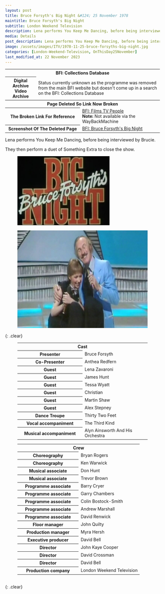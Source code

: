 ```yaml
---
layout: post
title: Bruce Forsyth's Big Night &#124; 25 November 1978
maintitle: Bruce Forsyth's Big Night
subtitle: London Weekend Television
description: Lena performs You Keep Me Dancing, before being interviewed by Brucie. They then perform a duet on Something Extra to close the show.
media: Details
post_description: Lena performs You Keep Me Dancing, before being interviewed by Brucie. They then perform a duet on Something Extra to close the show.
image: /assets/images/ITV/1978-11-25-bruce-forsyths-big-night.jpg
categories: [London-Weekend-Television, OnThisDay25November]
last_modified_at: 22 November 2023
---
```


<table>
<tr>
<th colspan="4">BFI: Collections Database</th>
</tr>
<tr>
<th style="width:20%;">Digital Archive<br />Video Archive</th>
<td colspan="3" style="width:80%;">Status currently unknown as the programme was removed from the main BFI website but doesn't come up in a search on the BFI: Collections Database</td>
</tr>
<tr class="split">
<th colspan="4">Page Deleted So Link Now Broken</th>
</tr>
<tr>
<th colspan="2">The Broken Link For Reference</th>
<td colspan="2"><a class="external-link" href="https://www.bfi.org.uk/films-tv-people/4ce2b87a3d2f7">BFI: Films TV People</a><br /><strong>Note:</strong> Not available via the WayBackMachine</td>
</tr>
<tr>
<th colspan="2">Screenshot Of The Deleted Page</th>
<td><a href="/assets/images/bfi/4ce2b87d23e11.png">BFI: Bruce Forsyth's Big Night</a></td>
</tr>
</table>

Lena performs You Keep Me Dancing, before being interviewed by Brucie.

They then perform a duet of Something Extra to close the show.


<figure class="fig1">
<img src="/assets/images/ITV/1978-11-25-bruce-forsyths-big-night-01.jpg" class="full-width">
</figure>

<figure class="fig2">
<img src="/assets/images/ITV/1978-11-25-bruce-forsyths-big-night-02.jpg" class="full-width">
</figure>

{: .clear}

<figure class="fig1">
<table>
<tr><th colspan="2">Cast</th></tr>
<tr><th style="width:50%;">Presenter</th><td style="width:50%;">Bruce Forsyth</td></tr>
<tr><th>Co-Presenter</th><td>Anthea Redfern</td></tr>
<tr><th>Guest</th><td>Lena Zavaroni</td></tr>
<tr><th>Guest</th><td>James Hunt</td></tr>
<tr><th>Guest</th><td>Tessa Wyatt</td></tr>
<tr><th>Guest</th><td>Christian</td></tr>
<tr><th>Guest</th><td>Martin Shaw</td></tr>
<tr><th>Guest</th><td>Alex Stepney</td></tr>
<tr><th>Dance Troupe</th><td>Thirty Two Feet</td></tr>
<tr><th>Vocal accompaniment</th><td>The Third Kind</td></tr>
<tr><th>Musical accompaniment</th><td>Alyn Ainsworth And His Orchestra</td></tr>
</table>
</figure>

<figure class="fig2">
<table>
<tr><th colspan="2">Crew</th></tr>
<tr><th style="width:50%;">Choreography</th><td style="width:50%;">Bryan Rogers</td></tr>
<tr><th>Choreography</th><td>Ken Warwick</td></tr>
<tr><th>Musical associate</th><td>Don Hunt</td></tr>
<tr><th>Musical associate</th><td>Trevor Brown</td></tr>
<tr><th>Programme associate</th><td>Barry Cryer</td></tr>
<tr><th>Programme associate</th><td>Garry Chambers</td></tr>
<tr><th>Programme associate</th><td>Colin Bostock-Smith</td></tr>
<tr><th>Programme associate</th><td>Andrew Marshall</td></tr>
<tr><th>Programme associate</th><td>David Renwick</td></tr>
<tr><th>Floor manager</th><td>John Quilty</td></tr>
<tr><th>Production manager</th><td>Myra Hersh</td></tr>
<tr><th>Executive producer</th><td>David Bell</td></tr>
<tr><th>Director</th><td>John Kaye Cooper</td></tr>
<tr><th>Director</th><td>David Crossman</td></tr>
<tr><th>Director</th><td>David Bell</td></tr>
<tr><th>Production company</th><td>London Weekend Television</td></tr>
</table>
</figure>

<br />{: .clear}

